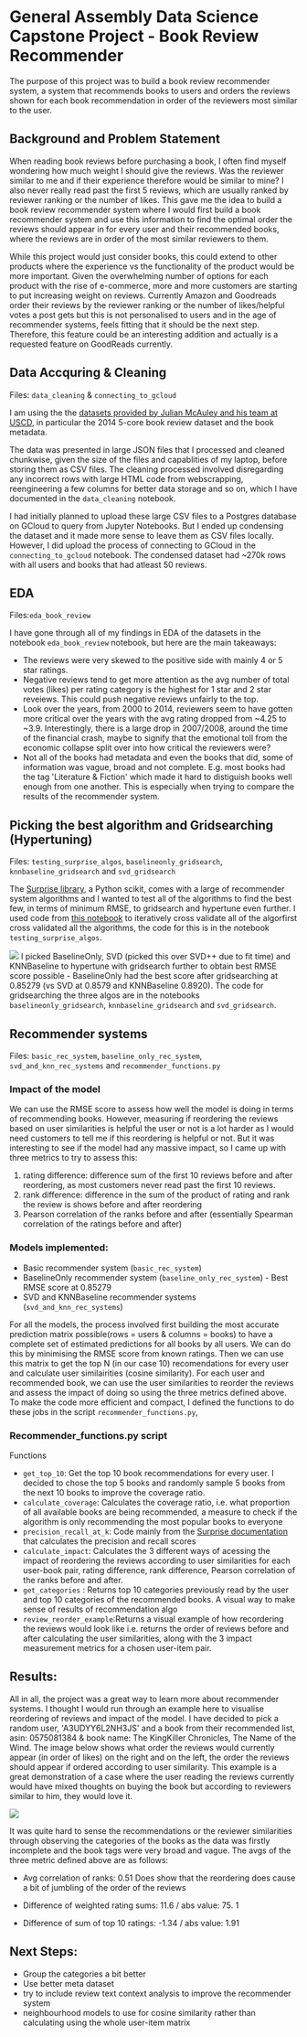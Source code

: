 # General Assembly Data Science Capstone Project - Book Review Recommender

The purpose of this project was to build a book review recommender system, a system that recommends books to users and orders the reviews shown for each book recommendation in order of the reviewers most similar to the user. 

## Background and Problem Statement
When reading book reviews before purchasing a book, I often find myself wondering how much weight I should give the reviews. Was the reviewer similar to me and if their experience therefore would be similar to mine? I also never really read past the first 5 reviews, which are usually ranked by reviewer ranking or the number of likes. This gave me the idea to build a book review recommender system where I would first build a book recommender system and use this information to find the optimal order the reviews should appear in for every user and their recommended books, where the reviews are in order of the most similar reviewers to them. 

While this project would just consider books, this could extend to other products where the experience vs the functionality of the product would be more important. Given the overwhelming number of options for each product with the rise of e-commerce, more and more customers are starting to put increasing weight on reviews. Currently Amazon and Goodreads order their reviews by the reviewer ranking or the number of likes/helpful votes a post gets but this is not personalised to users and in the age of recommender systems, feels fitting that it should be the next step. Therefore, this feature could be an interesting addition and actually is a requested feature on GoodReads currently. 

## Data Accquring & Cleaning
Files: `data_cleaning` & `connecting_to_gcloud`

I am using the the [datasets provided by Julian McAuley and his team at USCD](http://jmcauley.ucsd.edu/data/amazon/), in particular the 2014 5-core book review dataset and the book metadata. 

The data was presented in large JSON files that I processed and cleaned chunkwise, given the size of the files and capablities of my laptop, before storing them as CSV files. The cleaning processed involved disregarding any incorrect rows with large HTML code from webscrapping, reengineering a few columns for better data storage and so on, which I have documented in the `data_cleaning` notebook. 

I had initially planned to upload these large CSV files to a Postgres database on GCloud to query from Jupyter Notebooks. But I ended up condensing the dataset and it made more sense to leave them as CSV files locally. However, I did upload the process of connecting to GCloud in the `connecting_to_gcloud` notebook. The condensed dataset had ~270k rows with all users and books that had atleast 50 reviews.  

## EDA
Files:`eda_book_review` 

I have gone through all of my findings in EDA of the datasets in the notebook `eda_book_review` notebook, but here are the main takeaways:
- The reviews were very skewed to the positive side with mainly 4 or 5 star ratings. 
- Negative reviews tend to get more attention as the avg number of total votes (likes) per rating category is the highest for 1 star and 2 star reveiews. This could push negative reviews unfairly to the top. 
- Look over the years, from 2000 to 2014, reviewers seem to have gotten more critical over the years with the avg rating dropped from ~4.25 to ~3.9. Interestingly, there is a large drop in 2007/2008, around the time of the financial crash, maybe to signify that the emotional toll from the economic collapse split over into how critical the reviewers were? 
- Not all of the books had metadata and even the books that did, some of information was vague, broad and not complete. E.g. most books had the tag 'Literature & Fiction' which made it hard to distiguish books well enough from one another. This is especially when trying to compare the results of the recommender system. 

## Picking the best algorithm and Gridsearching (Hypertuning)
Files: `testing_surprise_algos`, `baselineonly_gridsearch`, `knnbaseline_gridsearch` and `svd_gridsearch`

The [Surprise library](https://surprise.readthedocs.io/en/stable/index.html), a Python scikit, comes with a large of recommender system algorithms and I wanted to test all of the algorithms to find the best few, in terms of minimum RMSE, to gridsearch and hypertune even further. I used code from [this notebook](https://github.com/susanli2016/Machine-Learning-with-Python/blob/master/Building%20Recommender%20System%20with%20Surprise.ipynb) to iteratively cross validate all of the algorfirst cross validated all the algorithms, the code for this is in the notebook `testing_surprise_algos`. 

![](images/surprise_algos.png)
I picked BaselineOnly, SVD (picked this over SVD++ due to fit time) and KNNBaseline to hypertune with gridsearch further to obtain best RMSE score possible - BaselineOnly had the best score after gridsearching at 0.85279 (vs SVD at 0.8579 and KNNBaseline 0.8920). The code for gridsearching the three algos are in the notebooks `baselineonly_gridsearch`, `knnbaseline_gridsearch` and `svd_gridsearch`.


## Recommender systems
Files: `basic_rec_system`, `baseline_only_rec_system`, `svd_and_knn_rec_systems` and `recommender_functions.py`

### Impact of the model 
We can use the RMSE score to assess how well the model is doing in terms of recommending books. However, measuring if reordering the reviews based on user similarities is helpful the user or not is a lot harder as I would need customers to tell me if this reordering is helpful or not. But it was interesting to see if the model had any massive impact, so I came up with three metrics to try to assess this:

  1) rating difference: difference sum of the first 10 reviews before and after reordering, as most customers never read past the first 10 reviews. 
  2) rank difference: difference in the sum of the product of rating and rank the review is shows before and after reordering
  3) Pearson correlation of the ranks before and after (essentially Spearman correlation of the ratings before and after)


### Models implemented: 
- Basic recommender system (`basic_rec_system`)
- BaselineOnly recommender system (`baseline_only_rec_system`) - Best RMSE score at 0.85279
- SVD and KNNBaseline recommender systems (`svd_and_knn_rec_systems`)

For all the models, the process involved first building the most accurate prediction matrix possible(rows = users & columns = books) to have a complete set of estimated predictions for all books by all users. We can do this by minimising the RMSE score from known ratings. Then we can use this matrix to get the top N (in our case 10) recomendations for every user and calculate user similairities (cosine similarity). For each user and recommended book, we can use the user similarities to reorder the reviews and assess the impact of doing so using the three metrics defined above. To make the code more efficient and compact, I defined the functions to do these jobs in the script `recommender_functions.py`, 

### Recommender_functions.py script 

Functions 
- `get_top_10`: Get the top 10 book recommendations for every user. I decided to chose the top 5 books and randomly sample 5 books from the next 10 books to improve the coverage ratio. 
- `calculate_coverage`: Calculates the coverage ratio, i.e. what proportion of all available books are being recommended, a measure to check if the algorithm is only recommending the most popular books to everyone
- `precision_recall_at_k`: Code mainly from the [Surprise documentation](https://surprise.readthedocs.io/en/stable/index.html) that calculates the precision and recall scores
- `calculate_impact`: Calculates the 3 different ways of acessing the impact of reordering 
    the reviews according to user similarities for each user-book pair, rating difference, rank difference, Pearson correlation of the ranks before and after.
- `get_categories` : Returns top 10 categories previously read by the user and top 10 categories of the recommended books. A visual way to make sense of results of recommendation algo
- `review_reorder_example`:Returns a visual example of how recordering the reviews would look like i.e. returns the order of reviews before and after calculating the user similarities, along with the 3 impact measurement metrics for a chosen user-item pair.


## Results:
All in all, the project was a great way to learn more about recommender systems. I thought I would run through an example here to visualise reordering of reviews and impact of the model. I have decided to pick a random user, 'A3UDYY6L2NH3JS' and a book from their recommended list, asin: 0575081384 & book name: The KingKiller Chronicles, The Name of the Wind. The image below shows what order the reviews would currently appear (in order of likes) on the right and on the left, the order the reviews should appear if ordered according to user similarity. This example is a great demonstration of a case where the user reading the reviews currently would have mixed thoughts on buying the book but according to reviewers similar to him, they would love it. 

![](images/reordering_reviews.png)

It was quite hard to sense the recommendations or the reviewer similarities through observing the categories of the books as the data was firstly incomplete and the book tags were very broad and vague. The avgs of the three metric defined above are as follows:

- Avg correlation of ranks: 0.51
  Does show that the reordering does cause a bit of jumbling of the order of the reviews

- Difference of weighted rating sums: 11.6 / abs value: 75. 1

- Difference of sum of top 10 ratings:  -1.34 / abs value:  1.91 

## Next Steps:
- Group the categories a bit better
- Use better meta dataset 
- try to include review text context analysis to improve the recommender system 
- neighbourhood models to use for cosine similarity rather than calculating using the whole user-item matrix 

